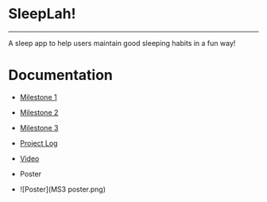 # SleepLah!
---
A sleep app to help users maintain good sleeping habits in a fun way!

# Documentation
- [Milestone 1](https://docs.google.com/document/d/1kQ4vElzitFaF3gIPtD_LL9Tv6whzFBSIeOlM_ICrBgM/edit?usp=sharing)
- [Milestone 2](https://docs.google.com/document/d/1x_dyAo_NJmLswDeRc7sPQH0I2d-wVdlcLDCBK8T_A1s/edit?usp=sharing)
- [Milestone 3](https://docs.google.com/document/d/1jRr_5iZxPfycuhJsix-A4aoPlW0Dx7m950nAuRx56Io/edit?usp=sharing)

- [Project Log](https://docs.google.com/spreadsheets/d/1TCQ1a1yTfXS6yA-Fp-yMtT9WdghEWR34VIHDX9wHpSE/edit?usp=sharing)

- [Video](https://drive.google.com/file/d/1JXaBOCqzHVQ66lHKLgnsRsCXSdtfrl7d/view?usp=sharing)
- Poster
- ![Poster](MS3 poster.png)
